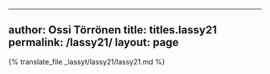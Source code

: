 
---
author: Ossi Törrönen
title: titles.lassy21
permalink: /lassy21/
layout: page
---
{% translate_file _lassyt/lassy21/lassy21.md %}